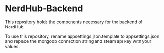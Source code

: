 # NerdHub-Backend
This repository holds the components necessary for the backend of NerdHub.

To use this repository, rename appsettings.json.template to appsettings.json and replace the mongodb connection string and steam api key with your values.